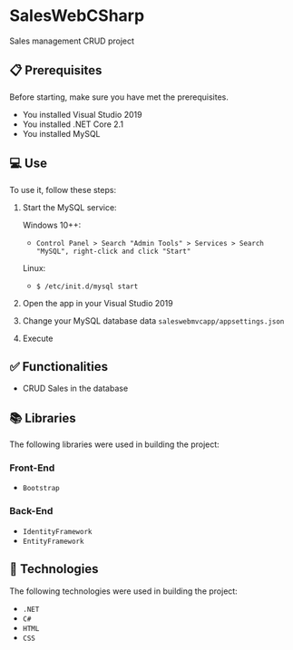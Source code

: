 # SalesWebCSharp
Sales management CRUD project

## 📋 Prerequisites
Before starting, make sure you have met the prerequisites.
* You installed Visual Studio 2019
* You installed .NET Core 2.1
* You installed MySQL


## 💻 Use
To use it, follow these steps:

1. Start the MySQL service:

    Windows 10++:
    
      * `Control Panel > Search "Admin Tools" > Services > Search "MySQL", right-click and click "Start"`
    
    Linux: 
  
      * `$ /etc/init.d/mysql start`

2. Open the app in your Visual Studio 2019
3. Change your MySQL database data `saleswebmvcapp/appsettings.json`
4. Execute


## ✅ Functionalities
+ CRUD Sales in the database


## 📚 Libraries
The following libraries were used in building the project:
### Front-End
+ `Bootstrap`
### Back-End
+ `IdentityFramework`
+ `EntityFramework`


## 🚀 Technologies
The following technologies were used in building the project:
+ `.NET`
+ `C#`
+ `HTML`
+ `CSS`

